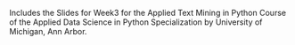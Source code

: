 Includes the Slides for Week3 for the Applied Text Mining in Python Course of the Applied Data Science in Python Specialization by University of Michigan, Ann Arbor.
